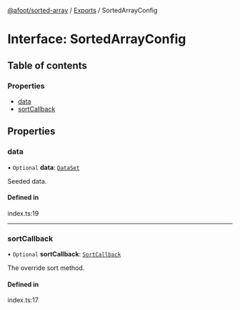 [@afoot/sorted-array](../index.md) / [Exports](../modules.md) / SortedArrayConfig

# Interface: SortedArrayConfig

## Table of contents

### Properties

- [data](SortedArrayConfig.md#data)
- [sortCallback](SortedArrayConfig.md#sortcallback)

## Properties

### data

• `Optional` **data**: [`DataSet`](../modules.md#dataset)

Seeded data.

#### Defined in

index.ts:19

___

### sortCallback

• `Optional` **sortCallback**: [`SortCallback`](../modules.md#sortcallback)

The override sort method.

#### Defined in

index.ts:17
